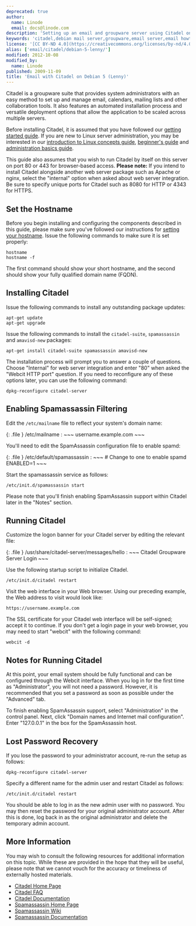```yaml
---
deprecated: true
author:
  name: Linode
  email: docs@linode.com
description: 'Setting up an email and groupware server using Citadel on a Debian 5 (Lenny) Linode.'
keywords: 'citadel,debian mail server,groupware,email server,email howto'
license: '[CC BY-ND 4.0](https://creativecommons.org/licenses/by-nd/4.0)'
alias: ['email/citadel/debian-5-lenny/']
modified: 2012-10-08
modified_by:
  name: Linode
published: 2009-11-09
title: 'Email with Citadel on Debian 5 (Lenny)'
---
```




Citadel is a groupware suite that provides system administrators with an easy method to set up and manage email, calendars, mailing lists and other collaboration tools. It also features an automated installation process and versatile deployment options that allow the application to be scaled across multiple servers.

Before installing Citadel, it is assumed that you have followed our [getting started guide](/docs/getting-started/). If you are new to Linux server administration, you may be interested in our [introduction to Linux concepts guide](/docs/tools-reference/introduction-to-linux-concepts/), [beginner's guide](/docs/beginners-guide/) and [administration basics guide](/docs/using-linux/administration-basics).

This guide also assumes that you wish to run Citadel by itself on this server on port 80 or 443 for browser-based access. **Please note:** If you intend to install Citadel alongside another web server package such as Apache or nginx, select the "internal" option when asked about web server integration. Be sure to specify unique ports for Citadel such as 8080 for HTTP or 4343 for HTTPS.

Set the Hostname
----------------

Before you begin installing and configuring the components described in this guide, please make sure you've followed our instructions for [setting your hostname](/docs/getting-started#sph_set-the-hostname). Issue the following commands to make sure it is set properly:

    hostname
    hostname -f

The first command should show your short hostname, and the second should show your fully qualified domain name (FQDN).

Installing Citadel
------------------

Issue the following commands to install any outstanding package updates:

    apt-get update
    apt-get upgrade

Issue the following commands to install the `citadel-suite`, `spamassassin` and `amavisd-new` packages:

    apt-get install citadel-suite spamassassin amavisd-new 

The installation process will prompt you to answer a couple of questions. Choose "Internal" for web server integration and enter "80" when asked the "Webcit HTTP port" question. If you need to reconfigure any of these options later, you can use the following command:

    dpkg-reconfigure citadel-server

Enabling Spamassassin Filtering
-------------------------------

Edit the `/etc/mailname` file to reflect your system's domain name:

{: .file }
/etc/mailname
:   ~~~
    username.example.com
    ~~~

You'll need to edit the SpamAssassin configuration file to enable spamd:

{: .file }
/etc/default/spamassassin
:   ~~~
    # Change to one to enable spamd
    ENABLED=1
    ~~~

Start the spamassassin service as follows:

    /etc/init.d/spamassassin start

Please note that you'll finish enabling SpamAssassin support within Citadel later in the "Notes" section.

Running Citadel
---------------

Customize the logon banner for your Citadel server by editing the relevant file:

{: .file }
/usr/share/citadel-server/messages/hello
:   ~~~
    Citadel Groupware Server Login
    ~~~

Use the following startup script to initialize Citadel.

    /etc/init.d/citadel restart 

Visit the web interface in your Web browser. Using our preceding example, the Web address to visit would look like:

    https://username.example.com

The SSL certificate for your Citadel web interface will be self-signed; accept it to continue. If you don't get a login page in your web browser, you may need to start "webcit" with the following command:

    webcit -d 

Notes for Running Citadel
-------------------------

At this point, your email system should be fully functional and can be configured through the Webcit interface. When you log in for the first time as "Administrator", you will not need a password. However, it is recommended that you set a password as soon as possible under the "Advanced" tab.

To finish enabling SpamAssassin support, select "Administration" in the control panel. Next, click "Domain names and Internet mail configuration". Enter "127.0.0.1" in the box for the SpamAssassin host.

Lost Password Recovery
----------------------

If you lose the password to your administrator account, re-run the setup as follows:

    dpkg-reconfigure citadel-server

Specify a different name for the admin user and restart Citadel as follows:

    /etc/init.d/citadel restart

You should be able to log in as the new admin user with no password. You may then reset the password for your original administrator account. After this is done, log back in as the original administrator and delete the temporary admin account.

More Information
----------------

You may wish to consult the following resources for additional information on this topic. While these are provided in the hope that they will be useful, please note that we cannot vouch for the accuracy or timeliness of externally hosted materials.

- [Citadel Home Page](http://www.citadel.org/doku.php)
- [Citadel FAQ](http://www.citadel.org/doku.php?id=faq:start)
- [Citadel Documentation](http://www.citadel.org/doku.php?id=documentation:start)
- [Spamassassin Home Page](http://spamassassin.apache.org/)
- [Spamassassin Wiki](http://wiki.apache.org/spamassassin/)
- [Spamassassin Documentation](http://spamassassin.apache.org/doc.html)



